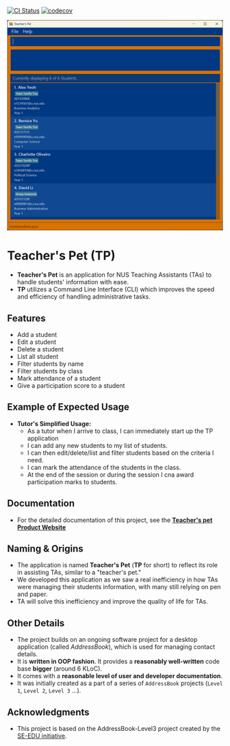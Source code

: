 [![CI Status](https://github.com/AY2425S1-CS2103T-W10-1/tp/workflows/Java%20CI/badge.svg)](https://github.com/AY2425S1-CS2103T-W10-1/tp/actions)
[![codecov](https://codecov.io/gh/AY2425S1-CS2103T-W10-1/tp/graph/badge.svg?token=EIDJ3VHY2B)](https://codecov.io/gh/AY2425S1-CS2103T-W10-1/tp)

![Ui](docs/images/Ui.png)

# Teacher's Pet (TP)

- **Teacher's Pet** is an application for NUS Teaching Assistants (TAs) to handle students' information with ease.
- **TP** utilizes a Command Line Interface (CLI) which improves the speed and efficiency of handling administrative tasks.

## Features
- Add a student
- Edit a student
- Delete a student
- List all student 
- Filter students by name
- Filter students by class
- Mark attendance of a student 
- Give a participation score to a student 

## Example of Expected Usage
- **Tutor's Simplified Usage:**
  - As a tutor when I arrive to class, I can immediately start up the TP application 
  - I can add any new students to my list of students.
  - I can then edit/delete/list and filter students based on the criteria I need.
  - I can mark the attendance of the students in the class. 
  - At the end of the session or during the session I cna award participation marks to students.

## Documentation 
* For the detailed documentation of this project, see the
**[Teacher's pet Product Website](https://ay2425s1-cs2103t-w10-1.github.io/tp/)**

## Naming & Origins 
- The application is named **Teacher's Pet** (**TP** for short) to reflect its role in assisting TAs,
similar to a "teacher's pet."
- We developed this application as we saw a real inefficiency in how TAs were managing their students information,
with many still relying on pen and paper.
- TA will solve this inefficiency and improve the quality of life for TAs.

## Other Details
* The project builds on an ongoing software project for a desktop application (called _AddressBook_),
which is used for managing contact details.
* It is **written in OOP fashion**. It provides a **reasonably well-written** code base **bigger** (around 6 KLoC).
* It comes with a **reasonable level of user and developer documentation**.
* It was initially created as a part of a series of `AddressBook` projects (`Level 1`, `Level 2`, `Level 3` ...).

## Acknowledgments
* This project is based on the AddressBook-Level3 project created by the [SE-EDU initiative](https://se-education.org).
